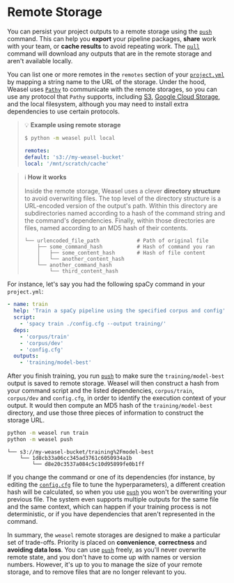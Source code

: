 # Remote Storage

You can persist your project outputs to a remote storage using the
[`push`](../cli.md#arrow_up-push) command. This can help you **export**
your pipeline packages, **share** work with your team, or **cache results** to
avoid repeating work. The [`pull`](../cli.md#arrow_down-pull) command will
download any outputs that are in the remote storage and aren't available
locally.

You can list one or more remotes in the `remotes` section of your
[`project.yml`](./directory-and-assets.md#projectyml) by mapping a string name to the URL of the
storage. Under the hood, Weasel uses
[`Pathy`](https://github.com/justindujardin/pathy) to communicate with the
remote storages, so you can use any protocol that `Pathy` supports, including
[S3](https://aws.amazon.com/s3/),
[Google Cloud Storage](https://cloud.google.com/storage), and the local
filesystem, although you may need to install extra dependencies to use certain
protocols.

> :bulb: **Example using remote storage**
>
> ```bash
> $ python -m weasel pull local
> ```
>
> ```yaml title="project.yml"
> remotes:
> default: 's3://my-weasel-bucket'
> local: '/mnt/scratch/cache'
> ```

> :information_source: **How it works**
>
> Inside the remote storage, Weasel uses a clever **directory structure** to avoid
> overwriting files. The top level of the directory structure is a URL-encoded
> version of the output's path. Within this directory are subdirectories named
> according to a hash of the command string and the command's dependencies.
> Finally, within those directories are files, named according to an MD5 hash of
> their contents.
>
> ```
> └── urlencoded_file_path            # Path of original file
>     ├── some_command_hash           # Hash of command you ran
>     │   ├── some_content_hash       # Hash of file content
>     │   └── another_content_hash
>     └── another_command_hash
>         └── third_content_hash
> ```

For instance, let's say you had the following spaCy command in your `project.yml`:

```yaml title="project.yml"
- name: train
  help: 'Train a spaCy pipeline using the specified corpus and config'
  script:
    - 'spacy train ./config.cfg --output training/'
  deps:
    - 'corpus/train'
    - 'corpus/dev'
    - 'config.cfg'
  outputs:
    - 'training/model-best'
```

After you finish training, you run [`push`](../cli.md#arrow_up-push) to
make sure the `training/model-best` output is saved to remote storage. Weasel
will then construct a hash from your command script and the listed dependencies,
`corpus/train`, `corpus/dev` and `config.cfg`, in order to identify the
execution context of your output. It would then compute an MD5 hash of the
`training/model-best` directory, and use those three pieces of information to
construct the storage URL.

```bash
python -m weasel run train
python -m weasel push
```

``` title="Overview of the S3 bucket"
└── s3://my-weasel-bucket/training%2Fmodel-best
    └── 1d8cb33a06cc345ad3761c6050934a1b
        └── d8e20c3537a084c5c10d95899fe0b1ff
```

If you change the command or one of its dependencies (for instance, by editing
the [`config.cfg`](https://spacy.io/usage/training#config) file to tune the hyperparameters),
a different creation hash will be calculated, so when you use
[`push`](../cli.md#arrow_up-push) you won't be overwriting your previous
file. The system even supports multiple outputs for the same file and the same
context, which can happen if your training process is not deterministic, or if
you have dependencies that aren't represented in the command.

In summary, the `weasel` remote storages are designed
to make a particular set of trade-offs. Priority is placed on **convenience**,
**correctness** and **avoiding data loss**. You can use
[`push`](../cli.md#arrow_up-push) freely, as you'll never overwrite remote
state, and you don't have to come up with names or version numbers. However,
it's up to you to manage the size of your remote storage, and to remove files
that are no longer relevant to you.
